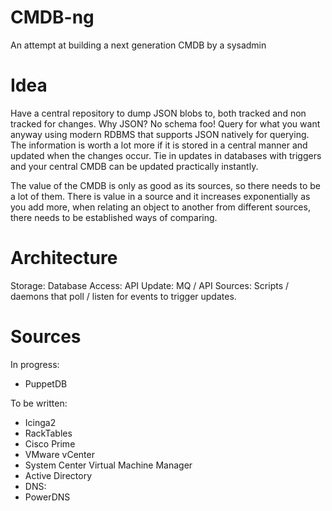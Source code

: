 # CMDB-ng
An attempt at building a next generation CMDB by a sysadmin

# Idea
Have a central repository to dump JSON blobs to, both tracked and non tracked for changes.
Why JSON? No schema foo! Query for what you want anyway using modern RDBMS that supports JSON natively for querying.
The information is worth a lot more if it is stored in a central manner and updated when the changes occur. Tie in updates in databases with triggers and your central CMDB can be updated practically instantly.

The value of the CMDB is only as good as its sources, so there needs to be a lot of them. There is value in a source and it increases exponentially as you add more, when relating an object to another from different sources, there needs to be established ways of comparing.

# Architecture
Storage: Database
Access: API
Update: MQ / API
Sources: Scripts / daemons that poll / listen for events to trigger updates.

# Sources
In progress:
- PuppetDB

To be written:
- Icinga2
- RackTables
- Cisco Prime
- VMware vCenter
- System Center Virtual Machine Manager
- Active Directory
- DNS:
 - PowerDNS
